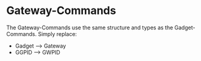 # Gateway-Commands

The Gateway-Commands use the same structure and types as the Gadget-Commands.
Simply replace:
* Gadget --> Gateway
* GGPID --> GWPID
